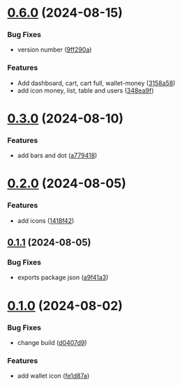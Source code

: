 # [0.6.0](https://github.com/elevz/elevz-icon/compare/v0.3.0...v0.6.0) (2024-08-15)


### Bug Fixes

* version number ([9ff290a](https://github.com/elevz/elevz-icon/commit/9ff290a8744749f0116bd2e66ded3a5c1b88e829))


### Features

* Add dashboard, cart, cart full, wallet-money ([3158a58](https://github.com/elevz/elevz-icon/commit/3158a58944f8d0bc7def995334cb3bcec29e38de))
* add icon money, list, table and users ([348ea9f](https://github.com/elevz/elevz-icon/commit/348ea9fafabffcc0336a69d185134a66c0768aed))



# [0.3.0](https://github.com/elevz/elevz-icon/compare/v0.2.0...v0.3.0) (2024-08-10)


### Features

* add bars and dot ([a779418](https://github.com/elevz/elevz-icon/commit/a7794183578311b40a6c079160c4244cdfc549da))



# [0.2.0](https://github.com/elevz/elevz-icon/compare/v0.1.1...v0.2.0) (2024-08-05)


### Features

* add icons ([1418f42](https://github.com/elevz/elevz-icon/commit/1418f420ce8d53067f6536245e78c792c31b29c9))



## [0.1.1](https://github.com/elevz/elevz-icon/compare/v0.1.0...v0.1.1) (2024-08-05)


### Bug Fixes

* exports package json ([a9f41a3](https://github.com/elevz/elevz-icon/commit/a9f41a3dbd4afc03cbe34df817a7e0e869de5f51))



# [0.1.0](https://github.com/elevz/elevz-icon/compare/fe1d87a211a05ac28cd140013e9465d618ff1dc3...v0.1.0) (2024-08-02)


### Bug Fixes

* change build ([d0407d9](https://github.com/elevz/elevz-icon/commit/d0407d9898337de113648f755789d8158e2aaf21))


### Features

* add wallet icon ([fe1d87a](https://github.com/elevz/elevz-icon/commit/fe1d87a211a05ac28cd140013e9465d618ff1dc3))



